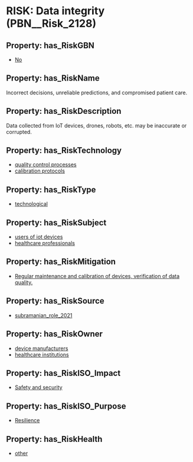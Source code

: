 # RISK: __Data integrity__ (PBN__Risk_2128)

## Property: has_RiskGBN

* [No](PBN__RiskGBN_0)

## Property: has_RiskName

Incorrect decisions, unreliable predictions, and compromised patient care.

## Property: has_RiskDescription

Data collected from IoT devices, drones, robots, etc. may be inaccurate or corrupted.

## Property: has_RiskTechnology

* [quality control processes](PBN__Technology_1637)
* [calibration protocols](PBN__Technology_1638)

## Property: has_RiskType

* [technological](PBN__RiskType_5)

## Property: has_RiskSubject

* [users of iot devices](PBN__Stakeholder_1434)
* [healthcare professionals](PBN__Stakeholder_32)

## Property: has_RiskMitigation

* [Regular maintenance and calibration of devices, verification of data quality.](PBN__RiskMitigation_2781)

## Property: has_RiskSource

* [subramanian_role_2021](PBN__Article_226)

## Property: has_RiskOwner

* [device manufacturers](PBN__Stakeholder_1435)
* [healthcare institutions](PBN__Stakeholder_269)

## Property: has_RiskISO_Impact

* [Safety and security](PBN__RiskISO_Purpose_5)

## Property: has_RiskISO_Purpose

* [Resilience](PBN__RiskISO_Impact_2)

## Property: has_RiskHealth

* [other](PBN__RiskHealth_2)

